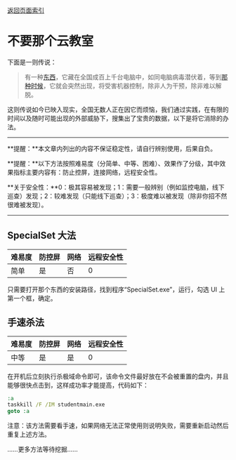 [返回页面索引](/)<br>

# 不要那个云教室

下面是一则传说：

> 有一种[东西](https://www.mythware.net/#/home)，它藏在全国成百上千台电脑中，如同电脑病毒潜伏着，等到[那种时候](http://www.gdfzoj.com:23380/)，它就会突然出现，将受害机器控制，除非人为干预，除非难以解脱。

这则传说如今已映入现实，全国无数人正在因它而烦恼，我们通过实践，在有限的时间以及随时可能出现的外部威胁下，搜集出了宝贵的数据，以下是将它消除的办法。

---

**提醒：**本文章内列出的内容不保证稳定性，请自行辨别使用，后果自负。

**提醒：**以下方法按照难易度（分简单、中等、困难）、效果作了分级，其中效果指标主要内容有：防止控屏，连接网络，远程安全性。

**关于安全性：**0：极其容易被发现；1：需要一般辨别（例如监控电脑，线下巡查）发现；2：较难发现（只能线下巡查）；3：极度难以被发现（除非你招不然很难被发现）。

---

## SpecialSet 大法

|难易度|防控屏|网络|远程安全性|
|:--|:--|:--|:--|
|简单|是|否|0|

只需要打开那个东西的安装路径，找到程序“SpecialSet.exe”，运行，勾选 UI 上第一个框，确定。

## 手速杀法

|难易度|防控屏|网络|远程安全性|
|:--|:--|:--|:--|
|中等|是|是|0|

在开机后立刻执行杀极域命令即可，该命令文件最好放在不会被重置的盘内，并且能够很快点击到，这样成功率才能提高，代码如下：

```bat
:a
taskkill /F /IM studentmain.exe
goto :a
```

注意：该方法需要看手速，如果网络无法正常使用则说明失败，需要重新启动然后重复上述方法。

……更多方法等待挖掘……